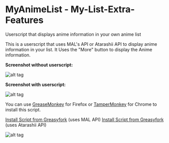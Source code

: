 # MyAnimeList - My-List-Extra-Features
Userscript that displays anime information in your own anime list

This is a userscript that uses MAL's API or Atarashii API to display anime information in your list.
It Uses the "More" button to display the Anime information.

<b>Screenshot without userscript:</b>


![alt tag](https://cloud.githubusercontent.com/assets/10130747/9981279/80e0008a-5fb9-11e5-8769-f43073edbab0.png)


<b>Screenshot with userscript:</b>


![alt tag](https://cloud.githubusercontent.com/assets/10130747/9981278/80dfa9a0-5fb9-11e5-823f-e5f477a651d7.png)


You can use [GreaseMonkey](https://addons.mozilla.org/nl/firefox/addon/greasemonkey/) for Firefox or [TamperMonkey](https://chrome.google.com/webstore/detail/tampermonkey/dhdgffkkebhmkfjojejmpbldmpobfkfo) for Chrome to install this script.

[Install Script from Greasyfork](https://greasyfork.org/nl/scripts/12560-mal-extra) (uses MAL API)
[Install Script from Greasyfork](https://greasyfork.org/nl/scripts/12635-mal-extra-v2) (uses Atarashii API)



![alt tag](https://cloud.githubusercontent.com/assets/10130747/9981430/07d4b18c-5fbd-11e5-92fd-cb3d397bf1f6.png)
